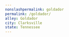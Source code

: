 ```yaml
---
﻿nonslashpermalink: goldador
permalink: /goldador/
alley: Goldador
city: Clarksville
state: Tennessee
---
```

